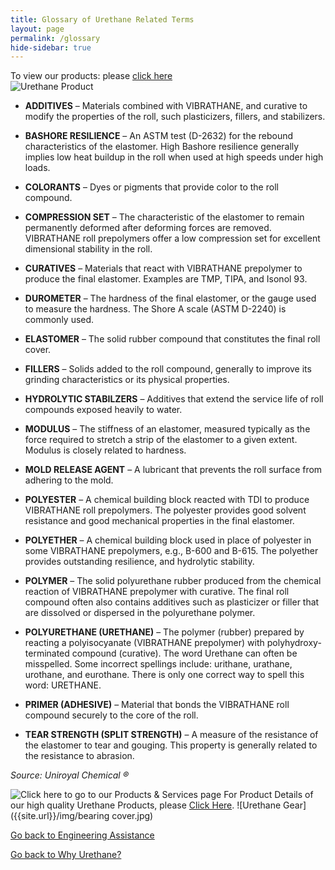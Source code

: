 ```yaml
---
title: Glossary of Urethane Related Terms
layout: page
permalink: /glossary
hide-sidebar: true
---
```


To view our products: 
please [click here](products-and-services)	 
![Urethane Product]({{site.url}}/img/CleatedBelts.jpg)

- **ADDITIVES** – Materials combined with VIBRATHANE, and curative to modify the properties of the roll, such plasticizers, fillers, and stabilizers.

- **BASHORE RESILIENCE** – An ASTM test (D-2632) for the rebound characteristics of the elastomer. High Bashore resilience generally implies low heat buildup in the roll when used at high speeds under high loads.

- **COLORANTS** – Dyes or pigments that provide color to the roll compound.

- **COMPRESSION SET** – The characteristic of the elastomer to remain permanently deformed after deforming forces are removed. VIBRATHANE roll prepolymers offer a low compression set for excellent dimensional stability in the roll.

- **CURATIVES** – Materials that react with VIBRATHANE prepolymer to produce the final elastomer. Examples are TMP, TIPA, and Isonol 93.

- **DUROMETER** – The hardness of the final elastomer, or the gauge used to measure the hardness. The Shore A scale (ASTM D-2240) is commonly used.

- **ELASTOMER** – The solid rubber compound that constitutes the final roll cover.

- **FILLERS** – Solids added to the roll compound, generally to improve its grinding characteristics or its physical properties.

- **HYDROLYTIC STABILZERS** – Additives that extend the service life of roll compounds exposed heavily to water.

- **MODULUS** – The stiffness of an elastomer, measured typically as the force required to stretch a strip of the elastomer to a given extent. Modulus is closely related to hardness.

- **MOLD RELEASE AGENT** – A lubricant that prevents the roll surface from adhering to the mold.

- **POLYESTER** – A chemical building block reacted with TDI to produce VIBRATHANE roll prepolymers. The polyester provides good solvent resistance and good mechanical properties in the final elastomer.

- **POLYETHER** – A chemical building block used in place of polyester in some VIBRATHANE prepolymers, e.g., B-600 and B-615. The polyether provides outstanding resilience, and hydrolytic stability.

- **POLYMER** – The solid polyurethane rubber produced from the chemical reaction of VIBRATHANE prepolymer with curative. The final roll compound often also contains additives such as plasticizer or filler that are dissolved or dispersed in the polyurethane polymer.

- **POLYURETHANE (URETHANE)** – The polymer (rubber) prepared by reacting a polyisocyanate (VIBRATHANE prepolymer) with polyhydroxy-terminated compound (curative). The word Urethane can often be misspelled. Some incorrect spellings include: urithane, urathane, urothane, and eurothane. There is only one correct way to spell this word: URETHANE.

- **PRIMER (ADHESIVE)** – Material that bonds the VIBRATHANE roll compound securely to the core of the roll.

- **TEAR STRENGTH (SPLIT STRENGTH)** – A measure of the resistance of the elastomer to tear and gouging. This property is generally related to the resistance to abrasion.

*Source: Uniroyal Chemical ®*

![Click here to go to our Products & Services page]({{site.url}}/img/IconGEAR.jpg) 
For Product Details of our high quality Urethane Products, please [Click Here](products-and-services). ![Urethane Gear]({{site.url}}/img/bearing cover.jpg)

[Go back to Engineering Assistance](engineering-assistance)

[Go back to Why Urethane?](why-urethane)